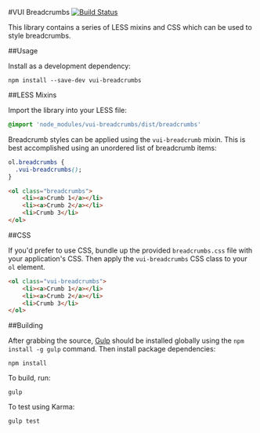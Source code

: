 #VUI Breadcrumbs [![Build Status](https://travis-ci.org/Desire2Learn-Valence/valence-ui-breadcrumbs.svg?branch=master)](https://travis-ci.org/Desire2Learn-Valence/valence-ui-breadcrumbs)

This library contains a series of LESS mixins and CSS which can be used to
style breadcrumbs.

##Usage

Install as a development dependency:

```shell
npm install --save-dev vui-breadcrumbs
```

##LESS Mixins

Import the library into your LESS file:

```css
@import 'node_modules/vui-breadcrumbs/dist/breadcrumbs'
```

Breadcrumb styles can be applied using the `vui-breadcrumb` mixin. This is best
accomplished using an unordered list of breadcrumb items:

```css
ol.breadcrumbs {
  .vui-breadcrumbs();
}
```

```html
<ol class="breadcrumbs">
    <li><a>Crumb 1</a></li>
    <li><a>Crumb 2</a></li>
    <li>Crumb 3</li>
</ol>
```

##CSS

If you'd prefer to use CSS, bundle up the provided `breadcrumbs.css` file with
your application's CSS. Then apply the `vui-breadcrumbs` CSS class to your
`ol` element.

```html
<ol class="vui-breadcrumbs">
    <li><a>Crumb 1</a></li>
    <li><a>Crumb 2</a></li>
    <li>Crumb 3</li>
</ol>
```

##Building

After grabbing the source, [Gulp](http://gulpjs.com/) should be installed globally
using the `npm install -g gulp` command. Then install package dependencies:

```shell
npm install
```

To build, run:

```shell
gulp
```

To test using Karma:

```shell
gulp test
```
